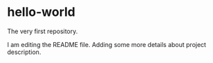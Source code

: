 # hello-world
The very first repository.

I am editing the README file. Adding some more details about project description.
